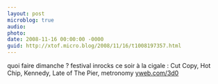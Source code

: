 ```yaml
---
layout: post
microblog: true
audio: 
photo: 
date: 2008-11-16 00:00:00 -0000
guid: http://xtof.micro.blog/2008/11/16/t1008197357.html
---
```

quoi faire dimanche ? festival inrocks ce soir à la cigale : Cut Copy, Hot Chip, Kennedy, Late of The Pier, metronomy [yweb.com/3d0](http://yweb.com/3d0)
